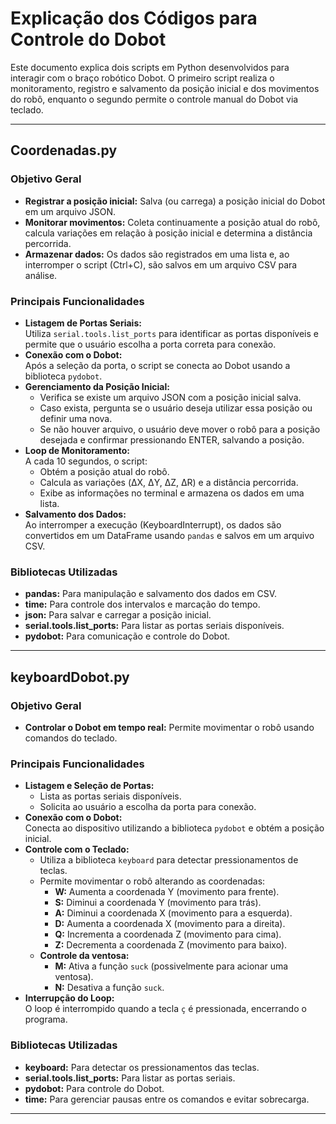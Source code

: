 # Explicação dos Códigos para Controle do Dobot

Este documento explica dois scripts em Python desenvolvidos para interagir com o braço robótico Dobot. O primeiro script realiza o monitoramento, registro e salvamento da posição inicial e dos movimentos do robô, enquanto o segundo permite o controle manual do Dobot via teclado.

---

## Coordenadas.py

### Objetivo Geral
- **Registrar a posição inicial:** Salva (ou carrega) a posição inicial do Dobot em um arquivo JSON.
- **Monitorar movimentos:** Coleta continuamente a posição atual do robô, calcula variações em relação à posição inicial e determina a distância percorrida.
- **Armazenar dados:** Os dados são registrados em uma lista e, ao interromper o script (Ctrl+C), são salvos em um arquivo CSV para análise.

### Principais Funcionalidades
- **Listagem de Portas Seriais:**  
  Utiliza `serial.tools.list_ports` para identificar as portas disponíveis e permite que o usuário escolha a porta correta para conexão.
- **Conexão com o Dobot:**  
  Após a seleção da porta, o script se conecta ao Dobot usando a biblioteca `pydobot`.
- **Gerenciamento da Posição Inicial:**  
  - Verifica se existe um arquivo JSON com a posição inicial salva.
  - Caso exista, pergunta se o usuário deseja utilizar essa posição ou definir uma nova.
  - Se não houver arquivo, o usuário deve mover o robô para a posição desejada e confirmar pressionando ENTER, salvando a posição.
- **Loop de Monitoramento:**  
  A cada 10 segundos, o script:
  - Obtém a posição atual do robô.
  - Calcula as variações (ΔX, ΔY, ΔZ, ΔR) e a distância percorrida.
  - Exibe as informações no terminal e armazena os dados em uma lista.
- **Salvamento dos Dados:**  
  Ao interromper a execução (KeyboardInterrupt), os dados são convertidos em um DataFrame usando `pandas` e salvos em um arquivo CSV.

### Bibliotecas Utilizadas
- **pandas:** Para manipulação e salvamento dos dados em CSV.
- **time:** Para controle dos intervalos e marcação do tempo.
- **json:** Para salvar e carregar a posição inicial.
- **serial.tools.list_ports:** Para listar as portas seriais disponíveis.
- **pydobot:** Para comunicação e controle do Dobot.

---

## keyboardDobot.py

### Objetivo Geral
- **Controlar o Dobot em tempo real:** Permite movimentar o robô usando comandos do teclado.

### Principais Funcionalidades
- **Listagem e Seleção de Portas:**  
  - Lista as portas seriais disponíveis.
  - Solicita ao usuário a escolha da porta para conexão.
- **Conexão com o Dobot:**  
  Conecta ao dispositivo utilizando a biblioteca `pydobot` e obtém a posição inicial.
- **Controle com o Teclado:**  
  - Utiliza a biblioteca `keyboard` para detectar pressionamentos de teclas.
  - Permite movimentar o robô alterando as coordenadas:
    - **W:** Aumenta a coordenada Y (movimento para frente).
    - **S:** Diminui a coordenada Y (movimento para trás).
    - **A:** Diminui a coordenada X (movimento para a esquerda).
    - **D:** Aumenta a coordenada X (movimento para a direita).
    - **Q:** Incrementa a coordenada Z (movimento para cima).
    - **Z:** Decrementa a coordenada Z (movimento para baixo).
  - **Controle da ventosa:**  
    - **M:** Ativa a função `suck` (possivelmente para acionar uma ventosa).
    - **N:** Desativa a função `suck`.
- **Interrupção do Loop:**  
  O loop é interrompido quando a tecla `ç` é pressionada, encerrando o programa.

### Bibliotecas Utilizadas
- **keyboard:** Para detectar os pressionamentos das teclas.
- **serial.tools.list_ports:** Para listar as portas seriais.
- **pydobot:** Para controle do Dobot.
- **time:** Para gerenciar pausas entre os comandos e evitar sobrecarga.

---


